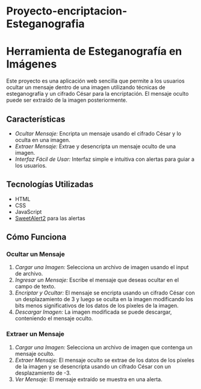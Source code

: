 # Proyecto-encriptacion-Esteganografia
# Herramienta de Esteganografía en Imágenes

Este proyecto es una aplicación web sencilla que permite a los usuarios ocultar un mensaje dentro de una imagen utilizando técnicas de esteganografía y un cifrado César para la encriptación. El mensaje oculto puede ser extraído de la imagen posteriormente.

## Características

- *Ocultar Mensaje:* Encripta un mensaje usando el cifrado César y lo oculta en una imagen.
- *Extraer Mensaje:* Extrae y desencripta un mensaje oculto de una imagen.
- *Interfaz Fácil de Usar:* Interfaz simple e intuitiva con alertas para guiar a los usuarios.

## Tecnologías Utilizadas

- HTML
- CSS
- JavaScript
- [SweetAlert2](https://sweetalert2.github.io/) para las alertas

## Cómo Funciona

### Ocultar un Mensaje

1. *Cargar una Imagen:* Selecciona un archivo de imagen usando el input de archivo.
2. *Ingresar un Mensaje:* Escribe el mensaje que deseas ocultar en el campo de texto.
3. *Encriptar y Ocultar:* El mensaje se encripta usando un cifrado César con un desplazamiento de 3 y luego se oculta en la imagen modificando los bits menos significativos de los datos de los píxeles de la imagen.
4. *Descargar Imagen:* La imagen modificada se puede descargar, conteniendo el mensaje oculto.

### Extraer un Mensaje

1. *Cargar una Imagen:* Selecciona un archivo de imagen que contenga un mensaje oculto.
2. *Extraer Mensaje:* El mensaje oculto se extrae de los datos de los píxeles de la imagen y se desencripta usando un cifrado César con un desplazamiento de -3.
3. *Ver Mensaje:* El mensaje extraído se muestra en una alerta.
